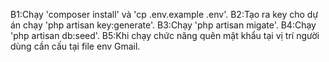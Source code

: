 B1:Chạy 'composer install' và 'cp .env.example .env'.
B2:Tạo ra key cho dự án chạy 'php artisan key:generate'.
B3:Chạy 'php artisan migate'.
B4:Chạy 'php artisan db:seed'.
B5:Khi chạy chức năng quên mật khẩu tại vị trí người dùng cần cấu tại file env Gmail.
